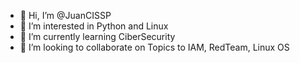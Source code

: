 - 👋 Hi, I’m @JuanCISSP
- 👀 I’m interested in Python and Linux 
- 🌱 I’m currently learning CiberSecurity 
- 💞️ I’m looking to collaborate on Topics to IAM, RedTeam, Linux OS

